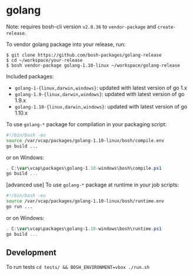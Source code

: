 # golang

Note: requires bosh-cli version `v2.0.36` to `vendor-package` and `create-release`.

To vendor golang package into your release, run:

```
$ git clone https://github.com/bosh-packages/golang-release
$ cd ~/workspace/your-release
$ bosh vendor-package golang-1.10-linux ~/workspace/golang-release
```

Included packages:

- `golang-1-{linux,darwin,windows}`: updated with latest version of go 1.x
- `golang-1.9-{linux,darwin,windows}`: updated with latest version of go 1.9.x
- `golang-1.10-{linux,darwin,windows}`: updated with latest version of go 1.10.x

To use `golang-*` package for compilation in your packaging script:

```bash
#!/bin/bash -eu
source /var/vcap/packages/golang-1.10-linux/bosh/compile.env
go build ...
```
or on Windows:

```powershell
. C:\var\vcap\packages\golang-1.10-windows\bosh\compile.ps1
go build ...
```
[advanced use] To use `golang-*` package at runtime in your job scripts:

```bash
#!/bin/bash -eu
source /var/vcap/packages/golang-1.10-linux/bosh/runtime.env
go run ...
```
or on Windows:

```powershell
. C:\var\vcap\packages\golang-1.10-windows\bosh\runtime.ps1
go build ...
```

## Development

To run tests `cd tests/ && BOSH_ENVIRONMENT=vbox ./run.sh`
